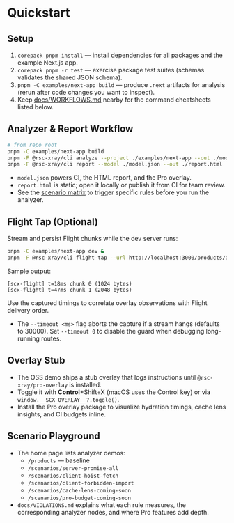 # Quickstart

## Setup

1. `corepack pnpm install` — install dependencies for all packages and the example Next.js app.
2. `corepack pnpm -r test` — exercise package test suites (schemas validates the shared JSON schema).
3. `pnpm -C examples/next-app build` — produce `.next` artifacts for analysis (rerun after code changes you want to inspect).
4. Keep [docs/WORKFLOWS.md](./WORKFLOWS.md) nearby for the command cheatsheets listed below.

## Analyzer & Report Workflow

```bash
# from repo root
pnpm -C examples/next-app build
pnpm -F @rsc-xray/cli analyze --project ./examples/next-app --out ./model.json
pnpm -F @rsc-xray/cli report --model ./model.json --out ./report.html
```

- `model.json` powers CI, the HTML report, and the Pro overlay.
- `report.html` is static; open it locally or publish it from CI for team review.
- See the [scenario matrix](./WORKFLOWS.md#scenario-matrix) to trigger specific rules before you run the analyzer.

## Flight Tap (Optional)

Stream and persist Flight chunks while the dev server runs:

```bash
pnpm -C examples/next-app dev &
pnpm -F @rsc-xray/cli flight-tap --url http://localhost:3000/products/analyzer --out ./flight.json
```

Sample output:

```
[scx-flight] t=18ms chunk 0 (1024 bytes)
[scx-flight] t=47ms chunk 1 (2048 bytes)
```

Use the captured timings to correlate overlay observations with Flight delivery order.

- The `--timeout <ms>` flag aborts the capture if a stream hangs (defaults to 30000). Set `--timeout 0` to disable the guard when debugging long-running routes.

## Overlay Stub

- The OSS demo ships a stub overlay that logs instructions until `@rsc-xray/pro-overlay` is installed.
- Toggle it with **Control**+Shift+X (macOS uses the Control key) or via `window.__SCX_OVERLAY__?.toggle()`.
- Install the Pro overlay package to visualize hydration timings, cache lens insights, and CI budgets inline.

## Scenario Playground

- The home page lists analyzer demos:
  - `/products` — baseline
  - `/scenarios/server-promise-all`
  - `/scenarios/client-hoist-fetch`
  - `/scenarios/client-forbidden-import`
  - `/scenarios/cache-lens-coming-soon`
  - `/scenarios/pro-budget-coming-soon`
- `docs/VIOLATIONS.md` explains what each rule measures, the corresponding analyzer nodes, and where Pro features add depth.
